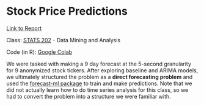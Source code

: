 # Stock Price Predictions

[Link to Report](/Stock%20Predictions/Report%20-%20Predicting%20Security%20Prices.pdf)

Class: [STATS 202](https://stats-202.github.io/) - Data Mining and Analysis

Code (in R): [Google Colab](https://colab.research.google.com/drive/10Ze50f7lqaIhnqwnDOKastTpuRbXjEO7?usp=sharing)

We were tasked with making a 9 day forecast at the 5-second granularity for 9 anonymized stock tickers. After exploring baseline and ARIMA models, we ultimately structured the problem as a **direct forecasting problem** and used the [forecast-ml package](https://github.com/nredell/forecastML) to train and make predictions. Note that we did not actually learn how to do time series analysis for this class, so we had to convert the problem into a structure we were familiar with.
